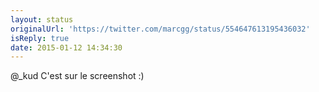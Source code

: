 ```yaml
---
layout: status
originalUrl: 'https://twitter.com/marcgg/status/554647613195436032'
isReply: true
date: 2015-01-12 14:34:30
---
```


@_kud C'est sur le screenshot :)
